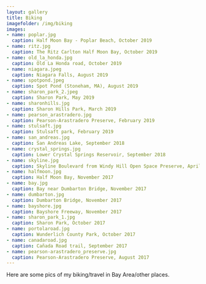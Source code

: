 ```yaml
---
layout: gallery
title: Biking
imagefolder: /img/biking
images:
- name: poplar.jpg
  caption: Half Moon Bay - Poplar Beach, October 2019
- name: ritz.jpg
  caption: The Ritz Carlton Half Moon Bay, October 2019
- name: old_la_honda.jpg
  caption: Old La Honda road, October 2019
- name: niagara.jpeg
  caption: Niagara Falls, August 2019
- name: spotpond.jpeg
  caption: Spot Pond (Stoneham, MA), August 2019
- name: sharon_park_2.jpeg
  caption: Sharon Park, May 2019
- name: sharonhills.jpg
  caption: Sharon Hills Park, March 2019
- name: pearson_arastradero.jpg
  caption: Pearson-Arastradero Preserve, February 2019
- name: stulsaft.jpg
  caption: Stulsaft park, February 2019
- name: san_andreas.jpg
  caption: San Andreas Lake, September 2018  
- name: crystal_springs.jpg
  caption: Lower Crystal Springs Reservoir, September 2018
- name: skyline.jpg
  caption: Skyline Boulevard from Windy Hill Open Space Preserve, April 2018
- name: halfmoon.jpg
  caption: Half Moon Bay, November 2017
- name: bay.jpg
  caption: Bay near Dumbarton Bridge, November 2017
- name: dumbarton.jpg
  caption: Dumbarton Bridge, November 2017
- name: bayshore.jpg
  caption: Bayshore Freeway, November 2017
- name: sharon_park_1.jpg
  caption: Sharon Park, October 2017
- name: portolaroad.jpg
  caption: Wunderlich County Park, October 2017
- name: canadaroad.jpg
  caption: Cañada Road trail, September 2017
- name: pearson-arastradero_preserve.jpg
  caption: Pearson-Arastradero Preserve, August 2017
---
```

<!---
Put content to be put at top of gallery below this comment block.
--->
Here are some pics of my biking/travel in Bay Area/other places.
